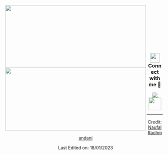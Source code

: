<img align="left" height="200px" width="450px" src="https://github-readme-stats.vercel.app/api?username=NaufalRachmandani&count_private=true&show_icons=true&theme=tokyonight" />

<br><br>

<img align="left" height="200px" width="450px" src="https://github-readme-stats.vercel.app/api/top-langs/?username=NaufalRachmandani&layout=compact&theme=aura&langs_count=9" />

<br><br>
<br><br>

<h3 align="center" > <img src="https://media.giphy.com/media/iY8CRBdQXODJSCERIr/giphy.gif" width="30" height="30">Connect with me 🤝 </h3>

<p align="center">

 <div align="center"  class="icons-social" style="margin-left: 10px;">
        <a target="_blank" href="https://www.linkedin.com/in/naufal-rachmandani/">
			<img src="https://img.icons8.com/doodle/40/000000/linkedin--v2.png" ></a>
        <a target="_blank" href="https://github.com/NaufalRachmandani">
		<img src="https://cdn.iconscout.com/icon/free/png-256/web-earth-online-market-planet-search-secure-1-9563.png" width="40" height="40"></a>
</p>

------

Credit: [NaufalRachmandani](https://github.com/NaufalRachmandani)

Last Edited on: 18/01/2023
